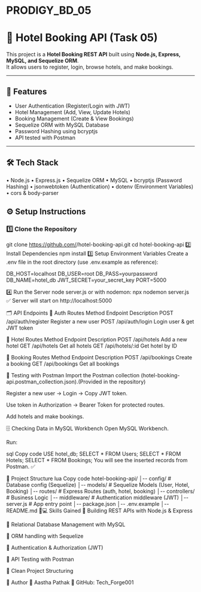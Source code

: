 # PRODIGY_BD_05

# 🏨 Hotel Booking API (Task 05)

This project is a **Hotel Booking REST API** built using **Node.js, Express, MySQL, and Sequelize ORM**.  
It allows users to register, login, browse hotels, and make bookings.  

---

## 🚀 Features
- User Authentication (Register/Login with JWT)
- Hotel Management (Add, View, Update Hotels)
- Booking Management (Create & View Bookings)
- Sequelize ORM with MySQL Database
- Password Hashing using bcryptjs
- API tested with Postman

---

## 🛠 Tech Stack
•	Node.js
•	Express.js
•	Sequelize ORM
•	MySQL
•	bcryptjs (Password Hashing)
•	jsonwebtoken (Authentication)
•	dotenv (Environment Variables)
•	cors & body-parser

## ⚙️ Setup Instructions

### 1️⃣ Clone the Repository
git clone https://github.com/<your-username>/hotel-booking-api.git
cd hotel-booking-api
2️⃣ Install Dependencies
npm install
3️⃣ Setup Environment Variables
Create a .env file in the root directory (use .env.example as reference):

DB_HOST=localhost
DB_USER=root
DB_PASS=yourpassword
DB_NAME=hotel_db
JWT_SECRET=your_secret_key
PORT=5000

4️⃣ Run the Server
node server.js
or with nodemon:
npx nodemon server.js
✅ Server will start on http://localhost:5000

🗂 API Endpoints
🔑 Auth Routes
Method	Endpoint	Description
POST	/api/auth/register	Register a new user
POST	/api/auth/login	Login user & get JWT token

🏨 Hotel Routes
Method	Endpoint	Description
POST	/api/hotels	Add a new hotel
GET	/api/hotels	Get all hotels
GET	/api/hotels/:id	Get hotel by ID

📑 Booking Routes
Method	Endpoint	Description
POST	/api/bookings	Create a booking
GET	/api/bookings	Get all bookings

📝 Testing with Postman
Import the Postman collection (hotel-booking-api.postman_collection.json).(Provided in the repository)

Register a new user → Login → Copy JWT token.

Use token in Authorization → Bearer Token for protected routes.

Add hotels and make bookings.

🗄 Checking Data in MySQL Workbench
Open MySQL Workbench.

Run:

sql
Copy code
USE hotel_db;
SELECT * FROM Users;
SELECT * FROM Hotels;
SELECT * FROM Bookings;
You will see the inserted records from Postman. ✅

📂 Project Structure
lua
Copy code
hotel-booking-api/
│-- config/           # Database config (Sequelize)
│-- models/           # Sequelize Models (User, Hotel, Booking)
│-- routes/           # Express Routes (auth, hotel, booking)
│-- controllers/      # Business Logic
│-- middleware/       # Authentication middleware (JWT)
│-- server.js         # App entry point
│-- package.json
│-- .env.example
│-- README.md
👨💻 Skills Gained
	Building REST APIs with Node.js & Express

	Relational Database Management with MySQL

	ORM handling with Sequelize

	Authentication & Authorization (JWT)

	API Testing with Postman

	Clean Project Structuring

📌 Author
👤 Aastha Pathak
🔗 GitHub: Tech_Forge001



